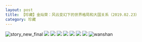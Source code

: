 ```yaml
---
layout: post
title: 【珍藏】金灿荣：风云变幻下的世界格局和大国关系（2019.02.23）
category: 珍藏
---
```

![story_new_final](http://r8s97vm6g.hd-bkt.clouddn.com/img/story_new_final_0317.png)
![](http://r8s97vm6g.hd-bkt.clouddn.com/img/jin-hongkong-0316-1.png)
![](http://r8s97vm6g.hd-bkt.clouddn.com/img/jin-hongkong-0316-2.png)
![](http://r8s97vm6g.hd-bkt.clouddn.com/img/jin-hongkong-0316-3.png)
![](http://r8s97vm6g.hd-bkt.clouddn.com/img/jin-hongkong-0316-4.png)
![](http://r8s97vm6g.hd-bkt.clouddn.com/img/jin-hongkong-0316-5.png)
![](http://r8s97vm6g.hd-bkt.clouddn.com/img/jin-hongkong-0316-6.png)
![](http://r8s97vm6g.hd-bkt.clouddn.com/img/jin-hongkong-0316-7.png)
![wanshan](http://r8s97vm6g.hd-bkt.clouddn.com/img/wanshan.png)


  




